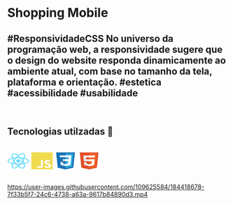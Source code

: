 <h1>Shopping Mobile</h1>

<h2> #ResponsividadeCSS
No universo da programação web, a responsividade sugere que o design do website responda dinamicamente ao ambiente atual, com base no tamanho da tela, plataforma e orientação.
#estetica #acessibilidade #usabilidade</h2>
<br>
<h2>Tecnologias utilzadas 🔧</h2>
<br>
<div>
<img align="center" alt="Rafa-React" height="40" width="50" src="https://raw.githubusercontent.com/devicons/devicon/master/icons/react/react-original.svg" style="max-width: 100%;">
<img align="center" alt="Rafa-Js" height="40" width="50" src="https://raw.githubusercontent.com/devicons/devicon/master/icons/javascript/javascript-plain.svg" style="max-width: 100%;">
<img align="center" alt="Rafa-CSS" height="40" width="50" src="https://raw.githubusercontent.com/devicons/devicon/master/icons/css3/css3-original.svg" style="max-width: 100%;">
<img align="center" alt="Rafa-HTML" height="40" width="50" src="https://raw.githubusercontent.com/devicons/devicon/master/icons/html5/html5-original.svg" style="max-width: 100%;">
</div>
<br />




https://user-images.githubusercontent.com/109625584/184418678-7f33b5f7-24c6-4738-a63a-9617b84890d3.mp4






